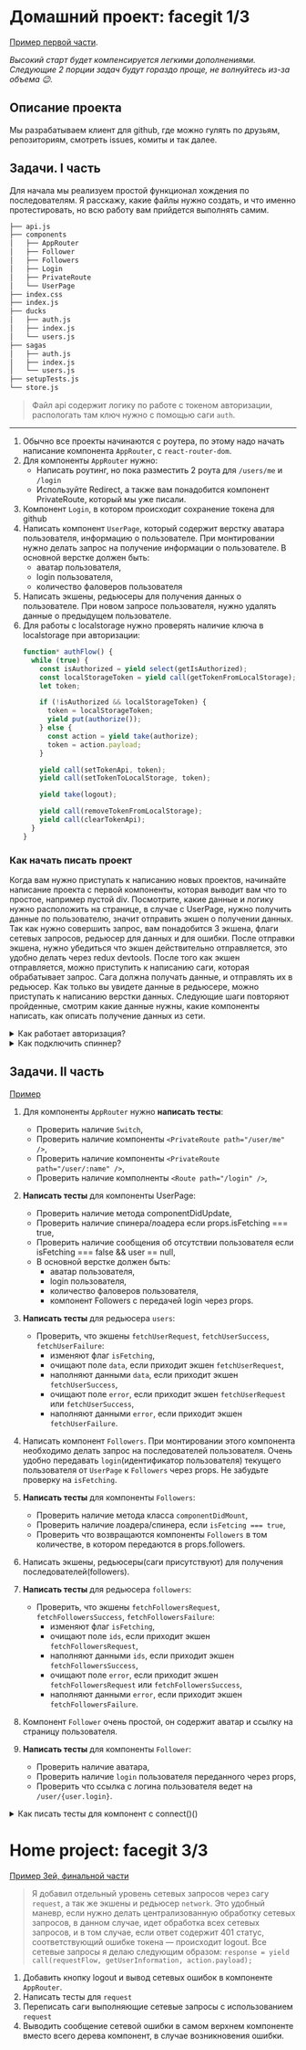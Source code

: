 # Домашний проект: facegit 1/3

[Пример первой части](http://5adf00c7c96592692ff5f32e.quirky-ardinghelli-6bcd9a.netlify.com).

_Высокий старт будет компенсируется легкими дополнениями. Следующие 2 порции задач будут гораздо
проще, не волнуйтесь из-за объема 😉._

## Описание проекта

Мы разрабатываем клиент для github, где можно гулять по друзьям, репозиториям, смотреть issues,
комиты и так далее.

## Задачи. I часть

Для начала мы реализуем простой функционал хождения по последователям. Я расскажу, какие файлы нужно создать, и что именно протестировать, но всю работу вам прийдется выполнять самим.

```bash
├── api.js
├── components
│   ├── AppRouter
│   ├── Follower
│   ├── Followers
│   ├── Login
│   ├── PrivateRoute
│   └── UserPage
├── index.css
├── index.js
├── ducks
│   ├── auth.js
│   ├── index.js
│   └── users.js
├── sagas
│   ├── auth.js
│   ├── index.js
│   └── users.js
├── setupTests.js
└── store.js
```

> Файл api содержит логику по работе с токеном авторизации, распологать там ключ нужно с помощью
> саги `auth`.

---

1. Обычно все проекты начинаются с роутера, по этому надо начать написание компонента `AppRouter`, с `react-router-dom`.
1. Для компоненты `AppRouter` нужно:
   * Написать роутинг, но пока разместить 2 роута для `/users/me` и `/login`
   * Используйте Redirect, а также вам понадобится компонент PrivateRoute, который мы уже писали.
1. Компонент `Login`, в котором происходит сохранение токена для github
1. Написать компонент `UserPage`, который содержит верстку аватара пользователя, информацию о
   пользователе. При монтировании нужно делать запрос на получение информации о пользователе.
   В основной верстке должен быть:
    * аватар пользователя,
    * login пользователя,
    * количество фаловеров пользователя
1. Написать экшены, редьюсеры для получения данных о пользователе. При новом запросе
   пользователя, нужно удалять данные о предыдущем пользователе.
1. Для работы с localstorage нужно проверять наличие ключа в localstorage при авторизации:
    ```javascript
    function* authFlow() {
      while (true) {
        const isAuthorized = yield select(getIsAuthorized);
        const localStorageToken = yield call(getTokenFromLocalStorage);
        let token;

        if (!isAuthorized && localStorageToken) {
          token = localStorageToken;
          yield put(authorize());
        } else {
          const action = yield take(authorize);
          token = action.payload;
        }

        yield call(setTokenApi, token);
        yield call(setTokenToLocalStorage, token);

        yield take(logout);

        yield call(removeTokenFromLocalStorage);
        yield call(clearTokenApi);
      }
    }
    ```

### Как начать писать проект

Когда вам нужно приступать к написанию новых проектов, начинайте написание проекта с первой
компоненты, которая выводит вам что то простое, например пустой div. Посмотрите, какие данные и
логику нужно расположить на странице, в случае с UserPage, нужно получить данные по пользователю,
значит отправить экшен о получении данных. Так как нужно совершить запрос, вам понадобится 3 экшена,
флаги сетевых запросов, редьюсер для данных и для ошибки. После отправки экшена, нужно убедиться что
экшен действительно отправляется, это удобно делать через redux devtools. После того как экшен
отправляется, можно приступить к написанию саги, которая обрабатывает запрос. Сага должна получать
данные, и отправлять их в редьюсер. Как только вы увидете данные в редьюсере, можно приступать к
написанию верстки данных. Следующие шаги повторяют пройденные, смотрим какие данные нужны, какие
компоненты написать, как описать получение данных из сети.

<details>
<summary>Как работает авторизация?</summary>

Авторизация в этой домашней работе происходит с помощью токена который вы передаете в форме, на
странице `login`. Авторизация работает следующим образом, пользователь должен ввести токен, после
нажатия кнопки Еnter, компонент отправляет экшеном токен, который с помощью саги передается в модуль
api. Теперь все запросы будут содержать ключ авторизации, и гитхаб не будет ограничивать сетевые
запросы приложения, но даже с ключом там есть лимит на 5000 запросов, так что не удивляйтесь, если
вас заблокируют на 10-15 минут при очень большом количестве запросов.

</details>

<details>
<summary>Как подключить спиннер?</summary>

Если вы хотите такой же спиннер как примере кода, то используйте следующий код:

```js
import Spinner from 'react-svg-spinner';
...
if (isFetching) {
  return <Spinner size="64px" color="fuchsia" gap={5} />;
}
```

</details>


## Задачи. II часть
[Пример](http://5ae3a119e39e7c70d1a1aff4.determined-wing-535e2a.netlify.com)

1. Для компоненты `AppRouter` нужно **написать тесты**:
   * Проверить наличие `Switch`,
   * Проверить наличие компоненты `<PrivateRoute path="/user/me" />`,
   * Проверить наличие компоненты `<PrivateRoute path="/user/:name" />`,
   * Проверить наличие комполненты `<Route path="/login" />`,

1. **Написать тесты** для компоненты UserPage:
   * Проверить наличие метода componentDidUpdate,
   * Проверить наличие спинера/лоадера если props.isFetching === true,
   * Проверить наличие сообщения об отсутствии пользователя если isFetching === false && user ==
     null,
   * В основной верстке должен быть:
     * аватар пользователя,
     * login пользователя,
     * количество фаловеров пользователя,
     * компонент Followers с передачей login через props.
1. **Написать тесты** для редьюсера `users`:
   * Проверить, что экшены `fetchUserRequest`, `fetchUserSuccess`, `fetchUserFailure`:
     * изменяют флаг `isFetching`,
     * очищают поле `data`, если приходит экшен `fetchUserRequest`,
     * наполняют данными `data`, если приходит экшен `fetchUserSuccess`,
     * очищают поле `error`, если приходит экшен `fetchUserRequest` или `fetchUserSuccess`,
     * наполняют данными `error`, если приходит экшен `fetchUserFailure`.
1. Написать компонент `Followers`. При монтировании этого компонента необходимо делать запрос на
   последователей пользователя. Очень удобно передавать `login`(идентификатор пользователя) текущего
   пользователя от `UserPage` к `Followers` через props. Не забудьте проверку на `isFetching`.
1. **Написать тесты** для компоненты `Followers`:
   * Проверить наличие метода класса `componentDidMount`,
   * Проверить наличие лоадера/спинера, если `isFetcing === true`,
   * Проверить что возвращаются компоненты `Followers` в том количестве, в котором передаются в
     props.followers.
1. Написать экшены, редьюсеры(саги присутствуют) для получения последователей(followers).

1. **Написать тесты** для редьюсера `followers`:

   * Проверить, что экшены `fetchFollowersRequest`, `fetchFollowersSuccess`,
     `fetchFollowersFailure`:
     * изменяют флаг `isFetching`,
     * очищают поле `ids`, если приходит экшен `fetchFollowersRequest`,
     * наполняют данными `ids`, если приходит экшен `fetchFollowersSuccess`,
     * очищают поле `error`, если приходит экшен `fetchFollowersRequest` или
       `fetchFollowersSuccess`,
     * наполняют данными `error`, если приходит экшен `fetchFollowersFailure`.

1. Компонент `Follower` очень простой, он содержит аватар и ссылку на страницу пользователя.
1. **Написать тесты** для компоненты `Follower`:
   * Проверить наличие аватара,
   * Проверить наличие `login` пользователя переданного через props,
   * Проверить что ссылка с логина пользователя ведет на `/user/{user.login}`.
<details>
<summary>Как писать тесты для компонент с connect()()</summary>
Не нужно импортировать в тест компонент обернутый в метод connect, нужно делать отдельный экспорт
компоненты, без обертки в метод connect, и тестировать только такой компонент.

```js
// App.js

export class App extends Component {

...
}

export default connect()(App)



// App.test.js

import {App} from './App'

...
```

</details>


# Home project: facegit 3/3

[Пример 3ей, финальной части](http://5ae9a7008df8941de0c12dcf.pensive-mestorf-58a1dc.netlify.com)

> Я добавил отдельный уровень сетевых запросов через сагу `request`, а так же экшены и редьюсер
> `network`. Это удобный маневр, если нужно делать централизованную обработку сетевых запросов, в
> данном случае, идет обработка всех сетевых запросов, и в том случае, если ответ содержит 401
> статус, соответствующий ошибке токена — происходит logout. Все сетевые запросы я делаю следующим
> образом: `response = yield call(requestFlow, getUserInformation, action.payload);`

1. Добавить кнопку logout и вывод сетевых ошибок в компоненте `AppRouter`.
1. Написать тесты для `request`
1. Переписать саги выполняющие сетевые запросы с использованием `request`
1. Выводить сообщение сетевой ошибки в самом верхнем компоненте вместо всего дерева компонент, в случае возникновения ошибки.
